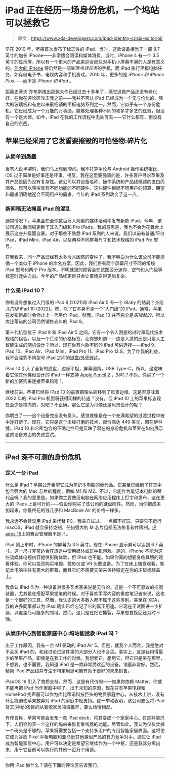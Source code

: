 # iPad 正在经历一场身份危机，一个坞站可以拯救它

> 原文：<https://www.xda-developers.com/ipad-identity-crisis-editorial/>

早在 2010 年，苹果首次发布了标志性的 iPad。当时，这款设备相当于一部 9.7 英寸的加长 iPhone——非常适合阅读和媒体消费。当时，iPhone 4 有一个 3.5 英寸的显示屏，所以有一个更大的产品来迎合那些对手机小屏幕不满的人是有意义的。[伟大的 iPhone](http://xda-developers.com/best-iphone) 将仍然是一部处理*电话任务*的手机，而 iPad 执行平板电脑任务，如存储电子书、电视内容和手机游戏。2010 年，更多的是 *iPhone 和 iPhone Plus*——而不是 *iPhone 和 iPad* 。

距离史蒂夫·乔布斯推出那款大作已经过去十多年了，感觉这款产品还没有老化好。在你在评论区攻击我之前——我并不否认 iPad 已经成为一个无与伦比的、强大的玻璃板和有史以来最畅销的平板电脑系列之一。然而，它似乎有一个身份危机。它已经成为一个万能的万事通，能够处理各种不同的和多才多艺的任务，但没有一个是大师。如今，iPad 在我的工作流程中无处可去——它什么都有，但没有自己的东西。

## 苹果已经采用了它发誓要摧毁的可怕怪物:碎片化

### 从简单到愚蠢

当有人说*苹果*时，我们马上想到*简约*。我不打算争论与 Android 操作系统相比，iOS 过于简单是好事还是坏事。相反，我在这里要强调的是，许多客户寻求苹果及其产品是因为没有复杂性。该公司以其设备名称、操作系统和产品线概述的直白而闻名。您可以获得具有不同功能的不同硬件，这些硬件根据不同用户的预算、期望和需求明确地迎合不同用户的需求。今年的 iPad 系列改变了这一点。

### 新闻稿无法掩盖 iPad 的混乱

通常情况下，苹果会在全球数百万人观看的媒体活动中发布新款 iPad。今年，该公司通过新闻稿更新了其入门级和 Pro iPads。我的意思是，我也不会为在舞台上展示这些升级而自豪。对于那些不熟悉 iPad 系列的人来说，我们以前有普通/平价 iPad，iPad Mini，iPad Air，以及两种不同屏幕尺寸和技术规格的 iPad Pro 型号。

在我看来，同一产品已经有太多令人困惑的变种了。我不明白为什么该公司不能遵循一个类似于 iPhone 的命名方案。因此，我们将有两个屏幕尺寸不同的常规 iPad 型号和两个 Pro 版本。不明就里的顾客会在试图区分迷你、空气和入门级等标签时迷失方向。今年的产品线更新只会让事情变得更加复杂。

### 什么是 iPad 10？

你有没有想象过入门级的 iPad 9 (2021)和 iPad Air 5 有一个 iBaby 的结局？介绍*入门级* iPad 10 (2022)。嗯，除了它本身不是一个“入门级”的 iPad。通常，苹果在发布新品时会停止上一代平价 iPad。然而，iPad 10 并不完全是*买得起的*，所以库比蒂诺的公司仍然销售去年的 iPad 9。

第十代机型位于 iPad 9 和 iPad Air 5 之间。它有一个令人困惑的过时和现代技术规格的组合，以及一个荒谬的价格标签，让你想知道——这是人造的还是只是人工智能生成的随机设计？所以，现在你有六款不同的 iPad 可供选择——iPad 9、iPad 10、iPad Air、iPad Mini、iPad Pro 11、iPad Pro 12.9。为了你我的利益，我不会深究不同型号 iPad 之间的[键盘/外壳碎片](https://www.xda-developers.com/new-ipad-and-ipad-pro-covers-2022/)。

iPad 10 引入了全新的底盘，边缘平坦，屏幕圆角，USB Type-C。所以，这意味着它像其他类似设计的 iPad 一样支持 [Apple Pencil 2](https://www.xda-developers.com/apple-pencil-2-isnt-magic-wand-editorial/) ，对吗？不对。你买了一个新的加密狗来连接苹果铅笔 1。

继续前进...苹果已经将 iPad 10 的前置摄像头转移到了风景边缘。这是否意味着 2022 年的 iPad Pro 机型将获得同样的待遇？没有。但 iPad 10 上的苹果标志现在至少是横向的，对吧？不正确。那么它是为肖像还是风景设计的呢？

你明白了——这个设备完全没有意义。感觉就像是在一个充满希望的过渡过程中被中途打断了。现在，它只是这个未经打磨的技术，起价高达 449 美元，困在伊林博。iPad 10 和它所包含的不确定性只是反映了潜在的身份危机和苹果在如何展示这款设备方面的失败尝试。

* * *

## iPad 深不可测的身份危机

### 定义一台 iPad

什么是 iPad？苹果公开希望它成为笔记本电脑的替代品。它甚至已经到了在其中包含强大的 Mac 芯片的程度，例如 M1 和 M2。不过，它能作为笔记本电脑的替代品吗？我的意思是，如果你主要使用电脑在网络应用程序上打字和发布，这在更大的 iPads 上是可行的——假设你购买了该公司的键盘附件。然而，当你把成本加起来，你最终花的钱几乎和 MacBook Air 的价格一样多。

我永远不会建议用 iPad 来代替 PC。我亲自试过，一点都不好玩。只要它不运行 macOS，iPad 就会保持克制，任何强大的 M 芯片组都无法修复软件限制。[IP ados 16](https://www.xda-developers.com/how-to-use-stage-manager-macos/)上的舞台管理器不是 *it* 。

iPad 刚上市时，iPhone 的屏幕为 3.5 英寸。现在 iPhone 显示屏可以达到 6.7 英寸。这一尺寸非常适合在旅途中使用媒体或玩手机游戏。是的，iPhone 不能为这些流媒体电视内容提供影院体验，但 iPad 也不能。如果你真的想要身临其境的观看体验，你可以投资购买电视、投影仪或 VR 头戴设备。为了在床上随意观看，笔记本电脑往往有更大的屏幕，而且它们不需要支架来保持稳定在你的床垫或膝盖上。

我承认 iPad 作为一种设备对很多艺术家来说是无价的。这是一个不可思议的插图装置，尤其是在搭配苹果铅笔的时候。对于喜欢手写内容的重度笔记者来说，这也是一个很好的工具。然而，我认识的大多数人都不属于这些类别。甚至在 XDA，我的许多同事都认为 iPad 确实已经忘记了它的真正用途。它现在正试图进一步扩展，以覆盖尽可能多的领域。然而，这只是在把它撕裂，苹果想要挽回还为时不晚。

### 从娱乐中心到智能家庭中心:坞站能拯救 iPad 吗？

出于工作原因，我有一台 M1 驱动的 iPad Air 5。但是，就我个人而言，我是绝对不会买 iPad 的，和我讨论过这件事的大部分人也不会买。事实上，这是我用得最少的苹果产品，即使是在我工作的时候。我想爱它，想用它，但它只是呆在那里，不想要，也不需要。我知道 iPad 是一款非常受欢迎的设备，销量非常好。然而，精简 iPad 产品线并专注于特定用途可能有助于更好的未来销售。

iPadOS 16 引入了物质支持。然而，这是有代价的——如果你依赖 Matter，你就不能再把 iPad 当作家庭中枢了。出于未知的原因，现在只有苹果电视和 HomePod 扬声器可以作为库比蒂诺科技巨头的物质家庭中心。从技术上讲，没有什么能迫使苹果放弃对 iPad 的家庭中枢支持。这一举动表明，该公司要么将 iPad 及其(神秘的)目的从智能家居领域推开，要么恰恰相反。

有传言称，苹果可能会发布一款 iPad dock，将其变成一个家庭中心。在这种情况下，人们会购买一个这样的坞站来恢复集线器的功能。尽管如此，我认为仅仅卖掉一个码头是不够的。苹果将需要包括一个支持多用户的专用智能家居界面。这将使它成为谷歌 Pixel 平板电脑和亚马逊其他类似产品的有力竞争对手。通过让 iPad 成为智能家居中心，用户可以决定是希望它继续作为一个中枢，还是将其分离出来，用于它目前可以执行的其他一百万个用途。

* * *

你用 iPad 做什么？请在下面的评论区告诉我们。